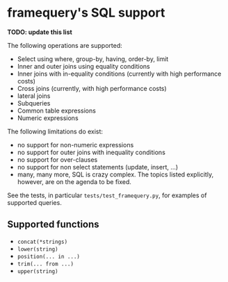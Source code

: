 # framequery's SQL support

**TODO: update this list**

The following operations are supported:

- Select using where, group-by, having, order-by, limit
- Inner and outer joins using equality conditions
- Inner joins with in-equality conditions (currently with high performance
  costs)
- Cross joins (currently, with high performance costs)
- lateral joins
- Subqueries
- Common table expressions
- Numeric expressions

The following limitations do exist:

- no support for non-numeric expressions
- no support for outer joins with inequality conditions
- no support for over-clauses
- no support for non select statements (update, insert, ...)
- many, many more, SQL is crazy complex. The topics listed explicitly, however,
  are on the agenda to be fixed.

See the tests, in particular `tests/test_framequery.py`, for examples of
supported queries.


## Supported functions

- `concat(*strings)`
- `lower(string)`
- `position(... in ...)`
- `trim(... from ...)`
- `upper(string)`
